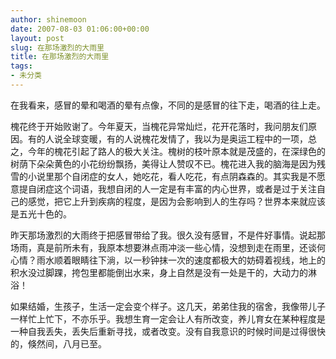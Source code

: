 ```yaml
---
author: shinemoon
date: 2007-08-03 01:06:00+00:00
layout: post
slug: 在那场激烈的大雨里
title: 在那场激烈的大雨里
tags:
- 未分类
---
```


  


在我看来，感冒的晕和喝酒的晕有点像，不同的是感冒的往下走，喝酒的往上走。

  


槐花终于开始败谢了。今年夏天，当槐花异常灿烂，花开花落时，我问朋友们原因。有的人说全球变暖，有的人说槐花发情了，我以为是奥运工程中的一项，总之，今年的槐花引起了路人的极大关注。槐树的枝叶原本就是茂盛的，在深绿色的树荫下朵朵黄色的小花纷纷飘扬，美得让人赞叹不已。槐花进入我的脑海是因为残雪的小说里那个自闭症的女人，她吃花，看人吃花，有点阴森森的。其实我是不愿意提自闭症这个词语，我想自闭的人一定是有丰富的内心世界，或者是过于关注自己的感觉，把它上升到疾病的程度，是因为会影响到人的生存吗？世界本来就应该是五光十色的。

  


昨天那场激烈的大雨终于把感冒带给了我。很久没有感冒，不是件好事情。说起那场雨，真是前所未有，我原本想要淋点雨冲淡一些心情，没想到走在雨里，还谈何心情？雨水顺着眼睛往下淌，以一秒钟抹一次的速度都极大的妨碍着视线，地上的积水没过脚踝，挎包里都能倒出水来，身上自然是没有一处是干的，大动力的淋浴！

  


如果结婚，生孩子，生活一定会变个样子。这几天，弟弟住我的宿舍，我像带儿子一样忙上忙下，不亦乐乎。我想生育一定会让人有所改变，养儿育女在某种程度是一种自我丢失，丢失后重新寻找，或者改变。没有自我意识的时候时间是过得很快的，倏然间，八月已至。

  


 

  


 
